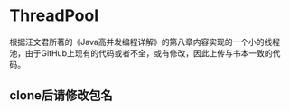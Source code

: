 # ThreadPool
根据汪文君所著的《Java高并发编程详解》的第八章内容实现的一个小的线程池，由于GitHub上现有的代码或者不全，或有修改，因此上传与书本一致的代码。

## clone后请修改包名
